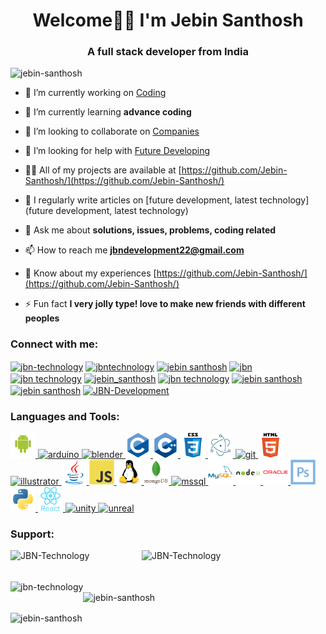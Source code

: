 <h1 align="center">Welcome🙏🏻 I'm Jebin Santhosh</h1>
<h3 align="center">A full stack developer from India</h3>

<p align="left"> <img src="https://komarev.com/ghpvc/?username=jebin-santhosh&label=Profile%20views&color=0e75b6&style=flat" alt="jebin-santhosh" /> </p>

- 🔭 I’m currently working on [Coding](https)

- 🌱 I’m currently learning **advance coding**

- 👯 I’m looking to collaborate on [Companies](https)

- 🤝 I’m looking for help with [Future Developing](https)

- 👨‍💻 All of my projects are available at [https://github.com/Jebin-Santhosh/](https://github.com/Jebin-Santhosh/)

- 📝 I regularly write articles on [future development, latest technology](future development, latest technology)

- 💬 Ask me about **solutions, issues, problems, coding related**

- 📫 How to reach me **jbndevelopment22@gmail.com**

- 📄 Know about my experiences [https://github.com/Jebin-Santhosh/](https://github.com/Jebin-Santhosh/)

- ⚡ Fun fact **I very jolly type! love to make new friends with different peoples**

<h3 align="left">Connect with me:</h3>
<p align="left">
<a href="https://dev.to/jebin_santhosh" target="blank"><img align="center" src="https://raw.githubusercontent.com/rahuldkjain/github-profile-readme-generator/master/src/images/icons/Social/devto.svg" alt="jbn-technology" height="30" width="40" /></a>
<a href="https://twitter.com/jbntechnology" target="blank"><img align="center" src="https://raw.githubusercontent.com/rahuldkjain/github-profile-readme-generator/master/src/images/icons/Social/twitter.svg" alt="jbntechnology" height="30" width="40" /></a>
<a href="https://linkedin.com/in/jebin santhosh" target="blank"><img align="center" src="https://raw.githubusercontent.com/rahuldkjain/github-profile-readme-generator/master/src/images/icons/Social/linked-in-alt.svg" alt="jebin santhosh" height="30" width="40" /></a>
<a href="https://codesandbox.io/u/Jebin_Santhosh" target="blank"><img align="center" src="https://raw.githubusercontent.com/rahuldkjain/github-profile-readme-generator/master/src/images/icons/Social/codesandbox.svg" alt="jbn" height="30" width="40" /></a>
<a href="https://fb.com/" target="blank"><img align="center" 
src="https://raw.githubusercontent.com/rahuldkjain/github-profile-readme-generator/master/src/images/icons/Social/facebook.svg" alt="jbn technology" height="30" width="40" /></a>
<a href="https://instagram.com/" target="blank"><img align="center" src="https://raw.githubusercontent.com/rahuldkjain/github-profile-readme-generator/master/src/images/icons/Social/instagram.svg" alt="jebin_santhosh" height="30" width="40" /></a>
<a href="https://www.youtube.com/@jbntechnology" target="blank"><img align="center" src="https://raw.githubusercontent.com/rahuldkjain/github-profile-readme-generator/master/src/images/icons/Social/youtube.svg" alt="jbn technology" height="30" width="40" /></a>
<a href="https://www.hackerrank.com/Jebin_Santhosh?hr_r=1" target="blank"><img align="center" src="https://raw.githubusercontent.com/rahuldkjain/github-profile-readme-generator/master/src/images/icons/Social/hackerrank.svg" alt="jebin santhosh" height="30" width="40" /></a>
<a href="https://www.leetcode.com/Jebin_Santhosh/" target="blank"><img align="center" src="https://raw.githubusercontent.com/rahuldkjain/github-profile-readme-generator/master/src/images/icons/Social/leet-code.svg" alt="jebin santhosh" height="30" width="40" /></a>
<a href="https://discord.gg/d66Y3bA9CP" target="blank"><img align="center" src="https://raw.githubusercontent.com/rahuldkjain/github-profile-readme-generator/master/src/images/icons/Social/discord.svg" alt="JBN-Development" height="30" width="40" /></a>
</p>

<h3 align="left">Languages and Tools:</h3>
<p align="left"> <a href="https://developer.android.com" target="_blank" rel="noreferrer"> <img src="https://raw.githubusercontent.com/devicons/devicon/master/icons/android/android-original-wordmark.svg" alt="android" width="40" height="40"/> </a> <a href="https://www.arduino.cc/" target="_blank" rel="noreferrer"> <img src="https://cdn.worldvectorlogo.com/logos/arduino-1.svg" alt="arduino" width="40" height="40"/> </a> <a href="https://www.blender.org/" target="_blank" rel="noreferrer"> <img src="https://download.blender.org/branding/community/blender_community_badge_white.svg" alt="blender" width="40" height="40"/> </a> <a href="https://www.cprogramming.com/" target="_blank" rel="noreferrer"> <img src="https://raw.githubusercontent.com/devicons/devicon/master/icons/c/c-original.svg" alt="c" width="40" height="40"/> </a> <a href="https://www.w3schools.com/cpp/" target="_blank" rel="noreferrer"> <img src="https://raw.githubusercontent.com/devicons/devicon/master/icons/cplusplus/cplusplus-original.svg" alt="cplusplus" width="40" height="40"/> </a> <a href="https://www.w3schools.com/css/" target="_blank" rel="noreferrer"> <img src="https://raw.githubusercontent.com/devicons/devicon/master/icons/css3/css3-original-wordmark.svg" alt="css3" width="40" height="40"/> </a> <a href="https://www.electronjs.org" target="_blank" rel="noreferrer"> <img src="https://raw.githubusercontent.com/devicons/devicon/master/icons/electron/electron-original.svg" alt="electron" width="40" height="40"/> </a> <a href="https://git-scm.com/" target="_blank" rel="noreferrer"> <img src="https://www.vectorlogo.zone/logos/git-scm/git-scm-icon.svg" alt="git" width="40" height="40"/> </a> <a href="https://www.w3.org/html/" target="_blank" rel="noreferrer"> <img src="https://raw.githubusercontent.com/devicons/devicon/master/icons/html5/html5-original-wordmark.svg" alt="html5" width="40" height="40"/> </a> <a href="https://www.adobe.com/in/products/illustrator.html" target="_blank" rel="noreferrer"> <img src="https://www.vectorlogo.zone/logos/adobe_illustrator/adobe_illustrator-icon.svg" alt="illustrator" width="40" height="40"/> </a> <a href="https://www.java.com" target="_blank" rel="noreferrer"> <img src="https://raw.githubusercontent.com/devicons/devicon/master/icons/java/java-original.svg" alt="java" width="40" height="40"/> </a> <a href="https://developer.mozilla.org/en-US/docs/Web/JavaScript" target="_blank" rel="noreferrer"> <img src="https://raw.githubusercontent.com/devicons/devicon/master/icons/javascript/javascript-original.svg" alt="javascript" width="40" height="40"/> </a> <a href="https://www.linux.org/" target="_blank" rel="noreferrer"> <img src="https://raw.githubusercontent.com/devicons/devicon/master/icons/linux/linux-original.svg" alt="linux" width="40" height="40"/> </a> <a href="https://www.mongodb.com/" target="_blank" rel="noreferrer"> <img src="https://raw.githubusercontent.com/devicons/devicon/master/icons/mongodb/mongodb-original-wordmark.svg" alt="mongodb" width="40" height="40"/> </a> <a href="https://www.microsoft.com/en-us/sql-server" target="_blank" rel="noreferrer"> <img src="https://www.svgrepo.com/show/303229/microsoft-sql-server-logo.svg" alt="mssql" width="40" height="40"/> </a> <a href="https://www.mysql.com/" target="_blank" rel="noreferrer"> <img src="https://raw.githubusercontent.com/devicons/devicon/master/icons/mysql/mysql-original-wordmark.svg" alt="mysql" width="40" height="40"/> </a> <a href="https://nodejs.org" target="_blank" rel="noreferrer"> <img src="https://raw.githubusercontent.com/devicons/devicon/master/icons/nodejs/nodejs-original-wordmark.svg" alt="nodejs" width="40" height="40"/> </a> <a href="https://www.oracle.com/" target="_blank" rel="noreferrer"> <img src="https://raw.githubusercontent.com/devicons/devicon/master/icons/oracle/oracle-original.svg" alt="oracle" width="40" height="40"/> </a> <a href="https://www.photoshop.com/en" target="_blank" rel="noreferrer"> <img src="https://raw.githubusercontent.com/devicons/devicon/master/icons/photoshop/photoshop-line.svg" alt="photoshop" width="40" height="40"/> </a> <a href="https://www.python.org" target="_blank" rel="noreferrer"> <img src="https://raw.githubusercontent.com/devicons/devicon/master/icons/python/python-original.svg" alt="python" width="40" height="40"/> </a> <a href="https://reactjs.org/" target="_blank" rel="noreferrer"> <img src="https://raw.githubusercontent.com/devicons/devicon/master/icons/react/react-original-wordmark.svg" alt="react" width="40" height="40"/> </a> <a href="https://unity.com/" target="_blank" rel="noreferrer"> <img src="https://www.vectorlogo.zone/logos/unity3d/unity3d-icon.svg" alt="unity" width="40" height="40"/> </a> <a href="https://unrealengine.com/" target="_blank" rel="noreferrer"> <img src="https://raw.githubusercontent.com/kenangundogan/fontisto/036b7eca71aab1bef8e6a0518f7329f13ed62f6b/icons/svg/brand/unreal-engine.svg" alt="unreal" width="40" height="40"/> </a> </p>

<h3 align="left">Support:</h3>
<p><a href="https://www.buymeacoffee.com/jebinsanthosh"> <img align="left" src="https://cdn.buymeacoffee.com/buttons/v2/default-yellow.png" height="50" width="210" alt="JBN-Technology" /></a><a href="https://ko-fi.com/jebinsanthosh"> <img align="left" src="https://cdn.ko-fi.com/cdn/kofi3.png?v=3" height="50" width="210" alt="JBN-Technology" /></a></p><br><br>

<p><img align="left" src="https://github-readme-stats.vercel.app/api/top-langs?username=jebin-santhosh&show_icons=true&locale=en&layout=compact" alt="jbn-technology" /></p>

<p>&nbsp;<img align="center" src="https://github-readme-stats.vercel.app/api?username=jebin-santhosh&show_icons=true&locale=en" alt="jebin-santhosh" /></p>

<p><img align="center" src="https://github-readme-streak-stats.herokuapp.com/?user=jebin-santhosh&" alt="jebin-santhosh" /></p>
